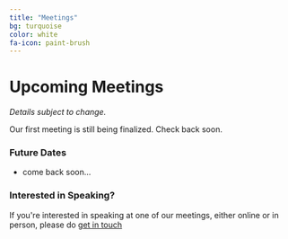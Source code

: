 ```yaml
---
title: "Meetings"
bg: turquoise
color: white
fa-icon: paint-brush
---
```


# Upcoming Meetings

_Details subject to change._

Our first meeting is still being finalized. Check back soon.

### Future Dates

* come back soon...

### Interested in Speaking?

If you're interested in speaking at one of our meetings, either online or in person, please do [get in touch](https://anzpsug.github.io/#contact)
